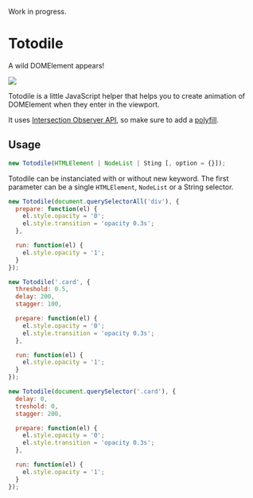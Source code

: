 Work in progress.

# Totodile
A wild DOMElement appears!

<img src="http://i.imgur.com/NlxYSAC.gif" />

Totodile is a little JavaScript helper that helps you to create animation of DOMElement when they enter in the viewport.

It uses [Intersection Observer API](https://developer.mozilla.org/en-US/docs/Web/API/Intersection_Observer_API), so make sure to add a [polyfill](https://github.com/WICG/IntersectionObserver/tree/gh-pages/polyfill).

## Usage
```javascript
new Totodile(HTMLElement | NodeList | Sting [, option = {}]);

```
Totodile can be instanciated with or without new keyword.
The first parameter can be a single `HTMLElement`, `NodeList` or a String selector.

```javascript
new Totodile(document.querySelectorAll('div'), {
  prepare: function(el) {
    el.style.opacity = '0';
    el.style.transition = 'opacity 0.3s';
  },

  run: function(el) {
    el.style.opacity = '1';
  }
});
```

```javascript
new Totodile('.card', {
  threshold: 0.5,
  delay: 200,
  stagger: 100,

  prepare: function(el) {
    el.style.opacity = '0';
    el.style.transition = 'opacity 0.3s';
  },

  run: function(el) {
    el.style.opacity = '1';
  }
});
```

```javascript
new Totodile(document.querySelector('.card'), {
  delay: 0,
  treshold: 0,
  stagger: 200,

  prepare: function(el) {
    el.style.opacity = '0';
    el.style.transition = 'opacity 0.3s';
  },

  run: function(el) {
    el.style.opacity = '1';
  }
});

```
